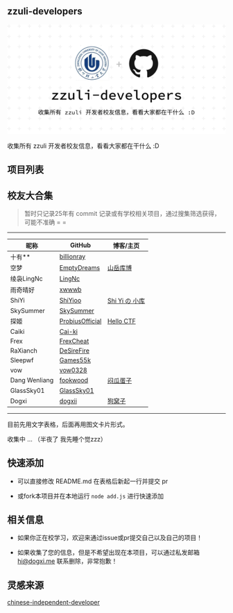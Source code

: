 ## zzuli-developers

<picture>
  <source media="(prefers-color-scheme: dark)" srcset="./banner/banner-dark.webp">
  <source media="(prefers-color-scheme: light)" srcset="./banner/banner-light.webp">
  <img alt="zzuli-developers" src="./banner/banner-light.webp">
</picture>

收集所有 zzuli 开发者校友信息，看看大家都在干什么 :D

## 项目列表

## 校友大合集

> 暂时只记录25年有 commit 记录或有学校相关项目，通过搜集筛选获得，可能不准确 = =

---

| 昵称          | GitHub                                                | 博客/主页                                 |
| ------------- | ----------------------------------------------------- | ----------------------------------------- |
| 十有\*\*      | [billionray](https://github.com/billionray)           |                                           |
| 空梦          | [EmptyDreams](https://github.com/EmptyDreams)         | [山岳库博](https://kmar.top/)             |
| 绫袅LingNc    | [LingNc](https://github.com/LingNc)                   |                                           |
| 雨奇晴好      | [xwwwb](https://github.com/xwwwb)                     |                                           |
| ShiYi         | [ShiYioo](https://github.com/ShiYioo)                 | [Shi Yi の 小库](https://blog.shiyio.uk/) |
| SkySummer     | [SkySummer](https://github.com/SkySummer)             |                                           |
| 探姬          | [ProbiusOfficial](https://github.com/ProbiusOfficial) | [Hello CTF](https://hello-ctf.com/)       |
| Caiki         | [Cai-ki](https://github.com/Cai-ki)                   |                                           |
| Frex          | [FrexCheat](https://github.com/FrexCheat)             |                                           |
| RaXianch      | [DeSireFire](https://github.com/DeSireFire)           |                                           |
| Sleepwf       | [Games55k](https://github.com/Games55k)               |                                           |
| vow           | [vow0328](https://github.com/vow0328)                 |                                           |
| Dang Wenliang | [fookwood](https://github.com/fookwood)               | [闷瓜蛋子](https://fookwood.com/)         |
| GlassSky01    | [GlassSky01](https://github.com/GlassSky01)           |                                           |
| Dogxi         | [dogxii](https://github.com/dogxii)                   | [狗窝子](https://blog.dogxi.me/)          |

---

目前先用文字表格，后面再用图文卡片形式。

收集中 ... （半夜了 我先睡个觉zzz）

## 快速添加

- 可以直接修改 README.md 在表格后新起一行并提交 pr

- 或fork本项目并在本地运行 `node add.js` 进行快速添加

## 相关信息

- 如果你正在校学习，欢迎来通过issue或pr提交自己以及自己的项目！

- 如果收集了您的信息，但是不希望出现在本项目，可以通过私发邮箱 hi@dogxi.me 联系删除，非常抱歉！

## 灵感来源

[chinese-independent-developer](https://github.com/1c7/chinese-independent-developer)
